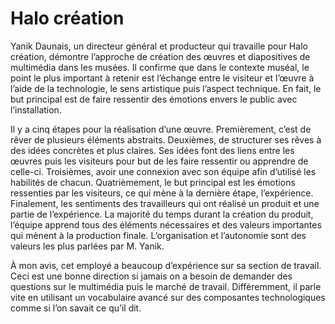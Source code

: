 # Halo création

Yanik Daunais, un directeur général et producteur qui travaille pour Halo création, démontre l’approche de création des œuvres et diapositives de multimédia dans les musées. Il confirme que dans le contexte muséal, le point le plus important à retenir est l’échange entre le visiteur et l’œuvre à l’aide de la technologie, le sens artistique puis l’aspect technique. En fait, le but principal est de faire ressentir des émotions envers le public avec l’installation.

Il y a cinq étapes pour la réalisation d’une œuvre. Premièrement, c’est de rêver de plusieurs éléments abstraits. Deuxièmes, de structurer ses rêves à des idées concrètes et plus claires. Ses idées font des liens entre les œuvres puis les visiteurs pour but de les faire ressentir ou apprendre de celle-ci. Troisièmes, avoir une connexion avec son équipe afin d’utilisé les habilités de chacun. Quatrièmement, le but principal est les émotions ressenties par les visiteurs, ce qui mène à la dernière étape, l’expérience. Finalement, les sentiments des travailleurs qui ont réalisé un produit et une partie de l’expérience. La majorité du temps durant la création du produit, l’équipe apprend tous des éléments nécessaires et des valeurs importantes qui mènent à la production finale. L’organisation et l’autonomie sont des valeurs les plus parlées par M. Yanik.

À mon avis, cet employé a beaucoup d’expérience sur sa section de travail. Ceci est une bonne direction si jamais on a besoin de demander des questions sur le multimédia puis le marché de travail. Différemment, il parle vite en utilisant un vocabulaire avancé sur des composantes technologiques comme si l’on savait ce qu’il dit.

